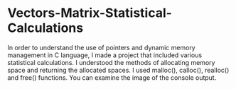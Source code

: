# Vectors-Matrix-Statistical-Calculations
 In order to understand the use of pointers and dynamic memory management in C language, I made a project that included various statistical calculations. I understood the methods of allocating memory space and returning the allocated spaces. I used malloc(), calloc(), realloc() and free() functions. You can examine the image of the console output.
